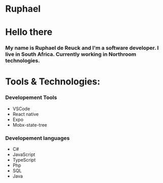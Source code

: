 # Ruphael
<h1> Hello there</h1>
<h3>My name is Ruphael de Reuck and I'm a software developer. I live in South Africa. Currently working in Northroom technologies. 
</h3>

<h1> Tools & Technologies:</h1>

<h3> Developement Tools</h3>
<ul>
  <li>VSCode</li>
  <li>React native</li>
  <li>Expo</li>
  <li>Mobx-state-tree</li>
</ul>

<h3> Developement languages</h3>
<ul>
  <li>C#</li>
  <li>JavaScript</li>
  <li>TypeScript</li>
  <li>Php</li>
  <li>SQL</li>
  <li>Java</li>
</ul>

